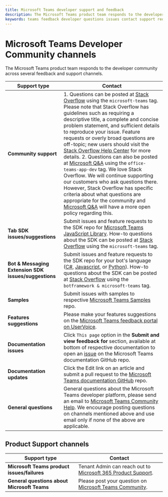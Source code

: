 ```yaml
---
title: Microsoft Teams developer support and feedback
description: The Microsoft Teams product team responds to the developer community across several feedback and support channels.
keywords: teams feedback developer questions issues contact support request bugs contributions 
---
```


# Microsoft Teams Developer Community channels

The Microsoft Teams product team responds to the developer community across several feedback and support channels.


|            **Support type**            |               **Contact**                                                                                  |
|-----------------------------------------------------|---------------------------------------------------------------------------------------------------------------------------------------------------------------------------------------------------------------------------------------------------------------------------------------------------------------------------------------------------------------------------------------------------------------------------------------------------------------------------------------------------|
|         **Community support**          | 1. Questions can be posted at [Stack Overflow](https://stackoverflow.com/questions/tagged/microsoft-teams) using the `microsoft-teams` tag. Please note that Stack Overflow has guidelines such as requiring a descriptive title, a complete and concise problem statement, and sufficient details to reproduce your issue. Feature requests or overly broad questions are off-topic; new users should visit the [Stack Overflow Help Center](https://stackoverflow.com/help/how-to-ask) for more details.   2. Questions can also be posted at [Microsoft Q&A]( https://docs.microsoft.com/answers/topics/office-teams-app-dev.html) using the `office-teams-app-dev` tag. We love Stack Overflow. We will continue supporting our customers who ask questions there. However, Stack Overflow has specific criteria about what questions are appropriate for the community and [Microsoft Q&A]( https://docs.microsoft.com/answers/topics/office-teams-app-dev.html) will have a more open policy regarding this.                                                            |
|        **Tab SDK issues/suggestions**        |  Submit issues and feature requests to the SDK repo for [Microsoft Teams JavaScript Library](https://github.com/OfficeDev/microsoft-teams-library-js). How-to questions about the SDK can be posted at [Stack Overflow](https://stackoverflow.com/questions/tagged/microsoft-teams) using the `microsoft-teams` tag.                                                                                                                                                                                                                       |
|            **Bot & Messaging Extension SDK issues/suggestions**             |       Submit issues and feature requests to the SDK repo for your bot's language ([C#](https://github.com/Microsoft/botbuilder-dotnet/), [Javascript](https://github.com/Microsoft/botbuilder-js), or [Python](https://github.com/Microsoft/botbuilder-python)). How-to questions about the SDK can be posted at [Stack Overflow](https://stackoverflow.com/questions/tagged/botframewor%20microsoft-teams) using the `botframework & microsoft-teams` tag.                                                                                            |
| **Samples** |             Submit issues with samples to respective [Microsoft Teams Samples](/microsoftteams/platform/tutorials/code-samples) repo.                                                                                                                                                                                            |
| **Features suggestions**             |      Please make your features suggestions on the [Microsoft Teams feedback portal on UserVoice](https://microsoftteams.uservoice.com/forums/555103-public-preview/category/182881-developer-platform).                                                                                                                                                            |
|        **Documentation issues**        |                                                                                                                                                                      Click `This page` option in the **Submit and view feedback for** section, available at bottom of respective documentation to open an [issue](https://github.com/MicrosoftDocs/msteams-docs/issues) on the Microsoft Teams documentation GitHub repo.                                                                                                                                                                      |
|       **Documentation updates**        | Click the Edit link on an article and submit a pull request to the [Microsoft Teams documentation GitHub](https://github.com/MicrosoftDocs/msteams-docs) repo.                                                                                                                                                                      |
|          **General questions**         |          General questions about the Microsoft Teams developer platform, please send an email to [Microsoft Teams Community Help](mailto:microsoftteamsdev@microsoft.com). We encourage posting questions on channels mentioned above and use email only if none of the above are applicable.                                                                                                                                                                          |

## Product Support channels
|            **Support type**            |               **Contact**                                                                                  |
|-----------------------------------------------------|---------------------------------------------------------------------------------------------------------------------------------------------------------------------------------------------------------------------------------------------------------------------------------------------------------------------------------------------------------------------------------------------------------------------------------------------------------------------------------------------------|
|         **Microsoft Teams product issues/failures**          | Tenant Admin can reach out to [Microsoft 365 Product Support](https://docs.microsoft.com/microsoft-365/admin/contact-support-for-business-products?view=o365-worldwide&tabs=online).                                                            |
|        **General questions about Microsoft Teams**        |  Please post your question on [Microsoft Teams Community](https://answers.microsoft.com/en-us/msteams/forum).               |                                                                                                                                                         
